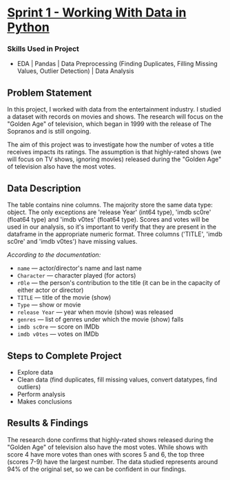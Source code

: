 # [Sprint 1 - Working With Data in Python](https://github.com/brandon-levan/TripleTen-Data-Science-Projects/blob/main/Sprint%2001%20-%20Working%20With%20Data%20in%20Python/Sprint_1_Project.ipynb)

### Skills Used in Project
- EDA | Pandas | Data Preprocessing (Finding Duplicates, Filling Missing Values, Outlier Detection) | Data Analysis
  
## Problem Statement
In this project, I worked with data from the entertainment industry. I studied a dataset with records on movies and shows. The research will focus on the "Golden Age" of television, which began in 1999 with the release of The Sopranos and is still ongoing.

The aim of this project was to investigate how the number of votes a title receives impacts its ratings. The assumption is that highly-rated shows (we will focus on TV shows, ignoring movies) released during the "Golden Age" of television also have the most votes.
  
## Data Description

The table contains nine columns. The majority store the same data type: object. The only exceptions are 'release Year' (int64 type), 'imdb sc0re' (float64 type) and 'imdb v0tes' (float64 type). Scores and votes will be used in our analysis, so it's important to verify that they are present in the dataframe in the appropriate numeric format. Three columns ('TITLE', 'imdb sc0re' and 'imdb v0tes') have missing values.

*According to the documentation:*

 - `name` — actor/director's name and last name
 - `Character` — character played (for actors)
 - `r0le` — the person's contribution to the title (it can be in the capacity of either actor or director)
 - `TITLE` — title of the movie (show)
 - `Type` — show or movie
 - `release Year` — year when movie (show) was released
 - `genres` — list of genres under which the movie (show) falls
 - `imdb sc0re` — score on IMDb
 - `imdb v0tes` — votes on IMDb

## Steps to Complete Project
- Explore data
- Clean data (find duplicates, fill missing values, convert datatypes, find outliers)
- Perform analysis
- Makes conclusions
  
## Results & Findings

The research done confirms that highly-rated shows released during the "Golden Age" of television also have the most votes. While shows with score 4 have more votes than ones with scores 5 and 6, the top three (scores 7-9) have the largest number. The data studied represents around 94% of the original set, so we can be confident in our findings.

